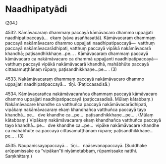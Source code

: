 # Naadhipatyādi

(204.)

4532\. Kāmāvacaraṃ dhammaṃ paccayā kāmāvacaro dhammo uppajjati naadhipatipaccayā…  ekaṃ (yāva asaññasattā). Kāmāvacaraṃ dhammaṃ paccayā nakāmāvacaro dhammo uppajjati naadhipatipaccayā—  vatthuṃ paccayā nakāmāvacarādhipati, vatthuṃ paccayā vipākā nakāmāvacarā khandhā; paṭisandhikkhaṇe…pe… . Kāmāvacaraṃ dhammaṃ paccayā kāmāvacaro ca nakāmāvacaro ca dhammā uppajjanti naadhipatipaccayā—  vatthuṃ paccayā vipākā nakāmāvacarā khandhā, mahābhūte paccayā cittasamuṭṭhānaṃ rūpaṃ; paṭisandhikkhaṇe…pe… . (3)

4533\. Nakāmāvacaraṃ dhammaṃ paccayā nakāmāvacaro dhammo uppajjati naadhipatipaccayā…  tīṇi. (Paṭiccasadisā.)

4534\. Kāmāvacarañca nakāmāvacarañca dhammaṃ paccayā kāmāvacaro dhammo uppajjati naadhipatipaccayā (paṭiccasadisā. Mūlaṃ kātabbaṃ.) Nakāmāvacare khandhe ca vatthuñca paccayā nakāmāvacarādhipati, vipākaṃ nakāmāvacaraṃ ekaṃ khandhañca vatthuñca paccayā tayo khandhā…pe…  dve khandhe ca…pe…  paṭisandhikkhaṇe…pe… . (Mūlaṃ kātabbaṃ.) Vipākaṃ nakāmāvacaraṃ ekaṃ khandhañca vatthuñca paccayā tayo khandhā…pe…  dve khandhe ca…pe…  vipāke nakāmāvacare khandhe ca mahābhūte ca paccayā cittasamuṭṭhānaṃ rūpaṃ; paṭisandhikkhaṇe…pe… . (3)

4535\. Naupanissayapaccayā…  tīṇi…  naāsevanapaccayā. (Suddhake arūpamissake ca “vipākan”ti niyāmetabbaṃ, rūpamissake natthi. Saṃkhittaṃ.)
